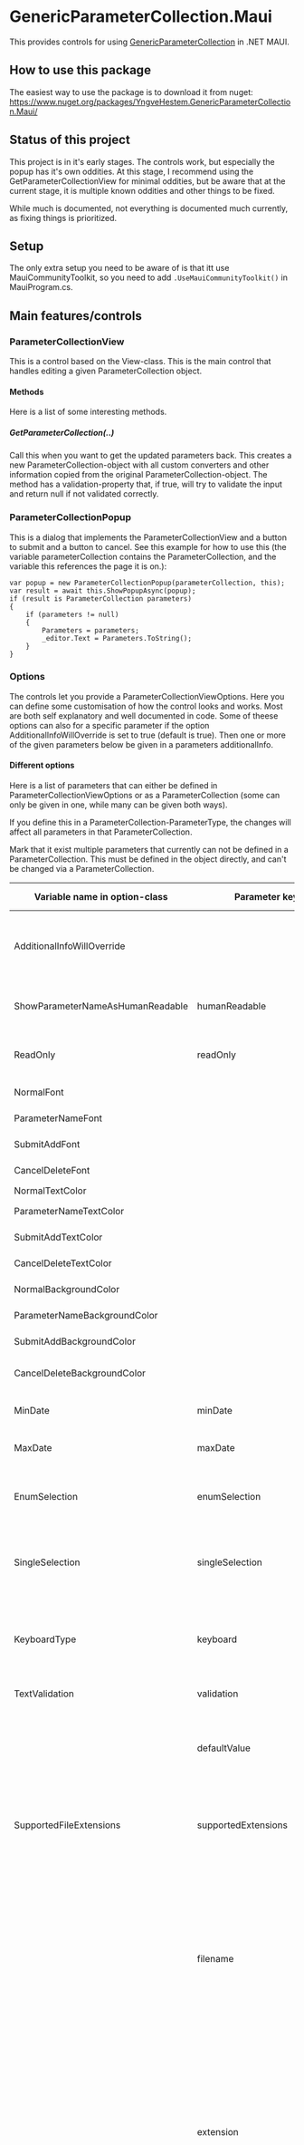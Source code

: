 ﻿# GenericParameterCollection.Maui

This provides controls for using [GenericParameterCollection](https://github.com/HeruEwasham/GenericParameterCollection) in .NET MAUI.

## How to use this package

The easiest way to use the package is to download it from nuget: https://www.nuget.org/packages/YngveHestem.GenericParameterCollection.Maui/

## Status of this project

This project is in it's early stages. The controls work, but especially the popup has it's own oddities. At this stage, I recommend using the GetParameterCollectionView for minimal oddities, but be aware that at the current stage, it is multiple known oddities and other things to be fixed.

While much is documented, not everything is documented much currently, as fixing things is prioritized.

## Setup

The only extra setup you need to be aware of is that itt use MauiCommunityToolkit, so you need to add ``.UseMauiCommunityToolkit()`` in MauiProgram.cs.

## Main features/controls

### ParameterCollectionView

This is a control based on the View-class. This is the main control that handles editing a given ParameterCollection object.

#### Methods

Here is a list of some interesting methods.

##### GetParameterCollection(..)

Call this when you want to get the updated parameters back. This creates a new ParameterCollection-object with all custom converters and other information copied from the original ParameterCollection-object. The method has a validation-property that, if true, will try to validate the input and return null if not validated correctly.

### ParameterCollectionPopup

This is a dialog that implements the ParameterCollectionView and a button to submit and a button to cancel. See this example for how to use this (the variable parameterCollection contains the ParameterCollection, and the variable this references the page it is on.):

```
var popup = new ParameterCollectionPopup(parameterCollection, this);
var result = await this.ShowPopupAsync(popup);
if (result is ParameterCollection parameters)
{
    if (parameters != null)
    {
        Parameters = parameters;
        _editor.Text = Parameters.ToString();
    }
}
```

### Options

The controls let you provide a ParameterCollectionViewOptions. Here you can define some customisation of how the control looks and works. Most are both self explanatory and well documented in code. Some of theese options can also for a specific parameter if the option AdditionalInfoWillOverride is set to true (default is true). Then one or more of the given parameters below be given in a parameters additionalInfo.

#### Different options

Here is a list of parameters that can either be defined in ParameterCollectionViewOptions or as a ParameterCollection (some can only be given in one, while many can be given both ways).

If you define this in a ParameterCollection-ParameterType, the changes will affect all parameters in that ParameterCollection.

Mark that it exist multiple parameters that currently can not be defined in a ParameterCollection. This must be defined in the object directly, and can't be changed via a ParameterCollection.

| Variable name in option-class | Parameter key | Type | Description | Default value in option-class |
| ----------- | ----------- | ----------- | ----------- | ----------- |
| AdditionalInfoWillOverride |  | bool | Can parameters from a ParameterCollection, like AdditionalInfo from a parameter, override the values defined in this options-object | true |
| ShowParameterNameAsHumanReadable | humanReadable | bool | Change if the parameter-key should be tried to be written more human readable | True |
| ReadOnly | readOnly | bool | If true, the control that shows the parameters value should be read only/disabled | False |
| NormalFont |  | Font | The font to be used on text | Font.Default |
| ParameterNameFont |  | Font | The font to be used on parameter-names | Default font with bold setting |
| SubmitAddFont |  | Font | Font used on submit or add buttons text | Font.Default |
| CancelDeleteFont |  | Font | Font used on cancel or delete buttons text | Font.Default |
| NormalTextColor |  | Color | Color used on text | Colors.Black |
| ParameterNameTextColor |  | Color | Color used on parameter name text | Colors.Black |
| SubmitAddTextColor |  | Color | Color used on submit or add buttons text | Colors.Black |
| CancelDeleteTextColor |  | Color | Color used on cancel or delete buttons text | Colors.Black |
| NormalBackgroundColor |  | Color | Color used on control background | Colors.Transparent |
| ParameterNameBackgroundColor |  | Color | Color used on parameter names background | Colors.Transparent |
| SubmitAddBackgroundColor |  | Color | Color used on submit or add buttons background | Colors.LimeGreen |
| CancelDeleteBackgroundColor |  | Color | Color used on cancel or delete buttons background | Colors.Red |
| MinDate | minDate | DateTime | What should be the lowest date that can be selected | new DateTime(1900, 01, 01) |
| MaxDate | maxDate | DateTime | What should be the highest date that can be selected | new DateTime(2100, 12, 31) |
| EnumSelection | enumSelection | Enum of SelectControl | Define what control should be used for enums (valid values are "Picker", "SelectFromList") | Picker |
| SingleSelection | singleSelection | Enum of SelectControl | Define what control should be used for selecting a single value from a list (valid values are "Picker", "SelectFromList") | Picker |
| KeyboardType | keyboard | Keyboard | Define what keyboard type should be used (valid values are "default", "chat", "email", "numeric", "plain", "telephone", "text", "url") | default |
| TextValidation | validation | TextValidationOptions | Define how validation should work | Default implementation |
|  | defaultValue | TValue (Generic baseed on value (IEnumerable<TValue>)) | This is used on IEnumerable-types to define their Default-value (which is their initial state when adding new value) | If not defined, this will either be default(TValue) or String.Empty if TValue is string or DateTime.Now if TValue is DateTime |
| SupportedFileExtensions | supportedExtensions | string[] | Defines what types of file extensions is supported when selecting files for ParameterType.Bytes. All must have a leading . | Empty string[] or null means all types supported/no filter added |
|  | filename | string | This can be added to a Bytes-parameter to give information on what the filename of the file was. This is just for cosmetics and is not neccessarry (but will provide info to the user). When a Bytes-parameter is updated, this parameter in Additionalinfo will also be added/updated by the editor (so if you want to know the filename and uses this editor, this parameter will give you that info) |  |
|  | extension | string | The file extension for the filetype a Bytes-parameter has. The value should have a leading . This parameter is most likely needed if a preview of the file is wanted. This parameter in Additionalinfo will also be added/updated by the editor when the Bytes-parameter is updated |  |
| BytesPreviews |  | IBytesPreview[] | List with all supported preview-implementation for byte-arrays. If one or more parameters has ParameterType.Bytes, the editor will check this list for possible preview-functionality. If it finds a suitable fit, it will select the first it finds. | |
| SupportedWaysToGetBytes |  | IGetBytes[] | List with all supported ways to get byte-arrays. If one or more parameters has ParameterType.Bytes, the editor will check this list for what it can ask the user to get bytes from. It must be minimum one defined. If only one is defined, it does not ask, but go directly to that implementation. | GetBytesFromUrl |
| FileTypeMappings |  | FileType[] | List of different file types and mappings between extensions, UTType (UTI) and mime-types. All file extensions in SupportedFileExtensions must be defined here to be supported. | Default value is all the values that is defined in the library used. Check for yourself if you need to add your own values. |
| BorderOptions | borderOptions | BorderOptions | Define how the borders around parameters, etc. should look. | Default implementation |
| ShowFolderPicker | showFolderPicker | bool | If set, ParameterType.String will show a button besides the text-input, as an option to getting input via selecting a folder | false |
| TextReadOnlyWhenPickerIsShown | textReadOnly | bool | If ShowFolderPicker is shown, should the text-field be read only or not. | false |
| AddText | addText | string | What should the text on the add-buttons be. | "Add" |
| CancelText | cancelText | string | What should the text on the cancel-buttons be. | "Cancel" |
| DeleteText | deleteText | string | What should the text on the delete-buttons be. | "Delete" |
| ByteSizeText | byteSizeText | string | What should the text before the number of bytes is shown when getting bytes be. | "Selected item has size: " |
| FilenameText | filenameText | string | What should the text before the file name is shown when getting bytes be. | "Filename: " |
| PreviewOfThisContentNotAvailableText | previewContentNotAvailableText | string | What should the text to display when preview of byte-content is not available be. | "Preview of this content not available." |
| PickBytesText | pickBytesText | string | What should the text on the PickBytes-button be. | "Select new resource" |
| PickFolderText | pickFolderText | string | What should the text on the PickFolder-button be. | "Pick folder" |